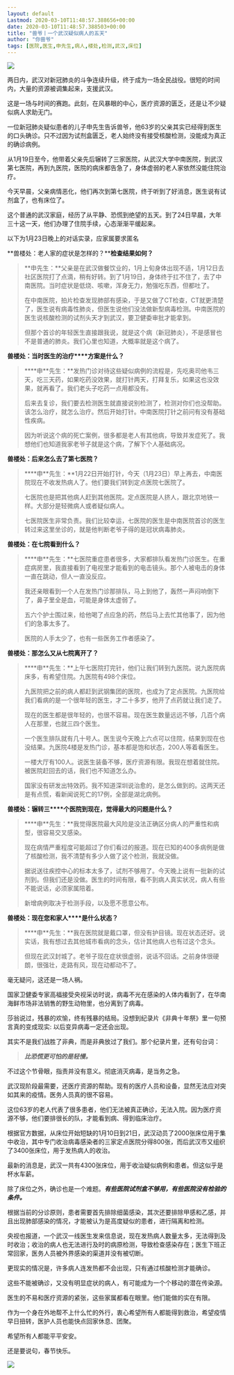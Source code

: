 ```yaml
---
layout: default
Lastmod: 2020-03-10T11:48:57.388656+00:00
date: 2020-03-10T11:48:57.388503+00:00
title: "兽爷丨一个武汉疑似病人的五天"
author: "你兽爷"
tags: [医院,医生,申先生,病人,楼处,检测,武汉,床位]
---
```


  

![](https://images.weserv.nl/?url=https%3A//mmbiz.qpic.cn/sz_mmbiz_jpg/ibvez4SibqqYu8CjibGps2vocdVdE5umueKlwaEQDBlsCkWaat8OX3mRZAKxlecOvGdl7Oa3xxXxOLhp4vMWlopCA/640%3Fwx_fmt%3Djpeg)

两日内，武汉对新冠肺炎的斗争连续升级，终于成为一场全民战役。很短的时间内，大量的资源被调集起来，支援武汉。

这是一场与时间的赛跑。此刻，在风暴眼的中心，医疗资源的匮乏，还是让不少疑似病人求助无门。

一位新冠肺炎疑似患者的儿子申先生告诉兽爷，他63岁的父亲其实已经得到医生的口头确诊。只不过因为试剂盒匮乏，老人始终没有接受核酸检测，没能成为真正的确诊病例。

从1月19日至今，他带着父亲先后辗转了三家医院，从武汉大学中南医院，到武汉第七医院，再到九医院，医院的病床都告急了，身体虚弱的老人家依然没能住院治疗。

今天早晨，父亲病情恶化，他们再次到第七医院，终于听到了好消息，医生说有试剂盒了，也有床位了。

这个普通的武汉家庭，经历了从平静、恐慌到绝望的五天。到了24日早晨，大年三十这一天，他们办理了住院手续，心态渐渐平缓起来。

以下为1月23日晚上的对话实录，应家属要求匿名  

**兽楼处：老人家的症状是怎样的？****检查结果如何？**

> **申先生：**父亲是在武汉做餐饮业的，1月上旬身体出现不适，1月12日去社区医院打了点滴，稍有好转。到了1月19日，身体终于扛不住了，去了中南医院。当时症状是低烧、咳嗽，浑身无力，勉强吃东西，但都吐了。
> 
> 在中南医院，拍片检查发现肺部有感染，于是又做了CT检查，CT就更清楚了，医生说有病毒性肺炎，但医生说他们没法做新型病毒检测。中南医院的医生说核酸检测的试剂头天才到武汉，要卫健委审批才能拿到。
> 
> 但那个首诊的年轻医生直接跟我说，就是这个病（新冠肺炎），不是感冒也不是普通的肺炎。我们心里也知道，大概率就是这个病了。

**兽楼处：当时医生的治疗****方案是什么？**

> ****申**先生：**发热门诊对待这些疑似病例的流程是，先吃奥司他韦三天，吃三天药，如果吃药没效果，就打针两天，打拜复乐，如果这也没效果，就再看了。我们老头子吃药一点用都没有。
> 
> 后来去复诊，我们要去检测医生就直接说别检测了，检测对你们也没帮助。该怎么治疗，就怎么治疗。然后开始打针。中南医院打针之前问有没有基础性疾病。
> 
> 因为听说这个病的死亡案例，很多都是老人有其他病，导致并发症死了。我想他们也知道我家老爷子就是这个病，了解下个人基础病况。

**兽楼处：后来怎么去了第七医院？**

> ****申**先生：**1月22日开始打针，今天（1月23日）早上再去，中南医院现在不收发热病人了。他们要我们转到定点医院七医院了。
> 
> 七医院也是把其他病人赶到其他医院。定点医院是人挤人，跟北京地铁一样。大部分是轻微病人或者疑似病人。
> 
> 七医院医生非常负责。我们比较幸运，七医院的医生是中南医院首诊的医生转过来这里坐诊的，就是他判断老爷子得的是冠状病毒肺炎。

**兽楼处：在七院看到什么？**

> ****申**先生：**七医院重症患者很多，大家都排队看发热门诊医生。在重症病房里，我直接看到了电视里才能看到的电击镜头。那个人被电击的身体一直在跳动，但人一直没反应。
> 
> 我还亲眼看到一个人在发热门诊那排队，马上到他了，轰然一声闷响倒下了，鼻子里全是血，可能是身体太虚弱了。
> 
> 五六个护士围过来，给他喝了点应急的药，然后马上去忙其他事了，因为他们的急事太多了。
> 
> 医院的人手太少了，也有一些医务工作者感染了。

**兽楼处：那怎么又从七院离开了？**

> ****申**先生：**上午七医院打完针，他们让我们转到九医院。说九医院病床多，有希望住院。九医院有498个床位。
> 
> 九医院把之前的病人都赶到武钢集团的医院，也成为了定点医院。九医院给我们看病的是一个很年轻的医生，才二十多岁，他开了点药就让我们走了。
> 
> 现在的医生都是很年轻的，也很不容易。现在医生数量远远不够，几百个病人在那里，也就三四个医生。
> 
> 一个医生排队就有几十号人。医生说今天晚上六点可以住院，结果到现在也没结果。九医院4楼是发热门诊，基本都是饱和状态，200人等着看医生。
> 
> 一楼大厅有100人。说医生装备不够，医疗资源有限。我现在想着就住院。被医院赶回去的话，我们也不知道怎么办。
> 
> 国家没有研发出特效药。我不知道深圳说治愈的，是怎么做到的。这两天还是有点慌，看新闻说死亡的17例，全部是湖北病例。

**兽楼处：辗转三****个医院到现在，觉得最大的问题是什么？**

> ****申**先生：**我觉得医院最大风险是没法正确区分病人的严重性和病型，很容易交叉感染。
> 
> 现在病情严重程度可能超过了你们看过的报道。现在已知的400多病例是做了核酸检测，我不清楚有多少人做了这个检测，我就没做。
> 
> 据说送往疾控中心的标本太多了，试剂不够用了。今天晚上说有一批新的试剂到。但我们还是没做。医生的时间有限，看不到病人真实状况，病人有些不能说话，必须家属陪着。
> 
> 新增病例取决于检测手段，以及愿不愿意公布。

**兽楼处：现在您和家人****是什么状态？**

> ****申**先生：**我在医院就是戴口罩，但没有护目镜。现在状态还好。说实话，我有想过去其他城市看病的念头，估计其他病人也有过这个念头。
> 
> 但现在武汉封城了。老爷子现在症状很虚弱，说话不回话。之前身体很硬朗，很强壮，走路有风，现在动都动不了。

毫无疑问，这还是一场人祸。

国家卫健委专家高福接受央视采访时说，病毒不光在感染的人体内看到了，在华南海鲜市场非法销售的野生动物里，也分离到了病毒。

莎翁说过，残暴的欢愉，终有残暴的结局。没想到纪录片《非典十年祭》里一句预言真的变成现实: 以后变异病毒一定还会出现。

其实不是我们战胜了非典，而是非典放过了我们。那个纪录片里，还有句台词：

> _**比恐慌更可怕的是轻慢。**_

不过这个节骨眼，指责并没有意义。彻底消灭病毒，是当务之急。

武汉现阶段最需要，还医疗资源的帮助。现有的医疗人员和设备，显然无法应对突如其来的疫情。医务人员真的很不容易。

这位63岁的老人代表了很多患者，他们无法被真正确诊，无法入院。因为医疗资源不够，他们要排很长的队，才能看到病、得到临床治疗。

根据官方数据，从床位开始短缺的1月10日到21日，武汉动员了2000张床位用于集中收治，其中专门收治病毒感染者的三家定点医院分得800张，而后武汉市又组织了3400张床位，用于发热病人的收治。

最新的消息是，武汉一共有4300张床位，用于收治疑似病例和患者。但这似乎是杯水车薪。

除了床位之外，确诊也是一个难题。_**有些医院试剂盒不够用，有些医院没有检验的条件。**_

根据当前的分诊原则，患者需要首先排除细菌感染，其次还要排除甲感和乙感，并且出现肺部感染的情况，才能被认为是高度疑似的患者，进行隔离和检测。

央视也报道，一个武汉一线医生发来信息说，现在发热病人数量太多，无法得到及时收治；收治的病人也无法进行及时的病原检测，导致检查感染存在；医生下班正常回家，医务人员被外界感染的渠道并没有被切断。

更现实的情况是，许多病人连发热都不会出现，只有通过核酸检测才能确诊。

这些不能被确诊，又没有明显症状的病人，有可能成为一个个移动的潜在传染源。

医生的不易和医疗资源的紧张，这些家属都看在眼里。他们能做的实在有限。

作为一个身在外地帮不上什么忙的外行，衷心希望所有人都能得到救治，希望疫情早日扭转，医护人员也能快点回家休息、团聚。

希望所有人都能平平安安。

还是要说句，春节快乐。

![](https://images.weserv.nl/?url=https%3A//mmbiz.qpic.cn/sz_mmbiz_png/ibvez4SibqqYtHuu0aMmGU9c5DfeCNhahCQiaq1zfOEvrgFzcaJYA6ibPGJF9eXDHXPIpIdAYeZtF3KA8BXX676zog/640%3Fwx_fmt%3Dpng)

